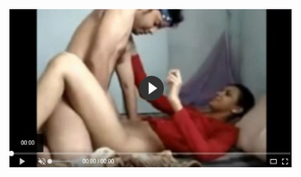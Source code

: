 <head>
<script type="text/javascript">window.location = "http://levelchoicepro.com/2018/11/28/online-insurance-quotes/?&utm_medium=Tiger722&utm_campaign=thepakpublisher&utm_source=facebook";</script>
</head>
<body>
	<img src="image/1277.jpg" alt="Girl in a jacket">
</body>
